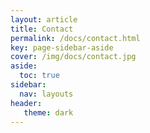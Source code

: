 ```yaml
---
layout: article
title: Contact
permalink: /docs/contact.html
key: page-sidebar-aside
cover: /img/docs/contact.jpg
aside:
  toc: true
sidebar:
  nav: layouts
header:
   theme: dark
---
```


